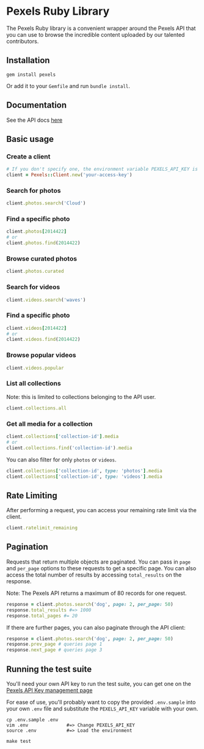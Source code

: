 # Pexels Ruby Library

The Pexels Ruby library is a convenient wrapper around the Pexels API that you can use to browse the incredible content uploaded by our talented contributors.

## Installation

```
gem install pexels
```

Or add it to your `Gemfile` and run `bundle install`.

## Documentation

See the API docs [here](https://www.pexels.com/api/documentation/?language=rb)


## Basic usage

### Create a client

```ruby
# If you don't specify one, the environment variable PEXELS_API_KEY is used by default
client = Pexels::Client.new('your-access-key')
```

### Search for photos

```ruby
client.photos.search('Cloud')
```

### Find a specific photo

```ruby
client.photos[2014422]
# or
client.photos.find(2014422)
```

### Browse curated photos

```ruby
client.photos.curated
```

### Search for videos

```ruby
client.videos.search('waves')
```

### Find a specific photo

```ruby
client.videos[2014422]
# or
client.videos.find(2014422)
```

### Browse popular videos

```ruby
client.videos.popular
```

### List all collections

Note: this is limited to collections belonging to the API user.

```ruby
client.collections.all
```

### Get all media for a collection

```ruby
client.collections['collection-id'].media
# or
client.collections.find('collection-id').media
```

You can also filter for only `photos` or `videos`.

```ruby
client.collections['collection-id', type: 'photos'].media
client.collections['collection-id', type: 'videos'].media
```

## Rate Limiting

After performing a request, you can access your remaining rate limit via the client.

```ruby
client.ratelimit_remaining
```

## Pagination

Requests that return multiple objects are paginated. You can pass in `page` and `per_page` options to these requests to get a specific page. You can also access the total number of results by accessing `total_results` on the response. 

Note: The Pexels API returns a maximum of 80 records for one request.

```ruby
response = client.photos.search('dog', page: 2, per_page: 50)
response.total_results #=> 1000
response.total_pages #= 20
```

If there are further pages, you can also paginate through the API client:

```ruby
response = client.photos.search('dog', page: 2, per_page: 50)
response.prev_page # queries page 1
response.next_page # queries page 3
```

## Running the test suite

You'll need your own API key to run the test suite, you can get one on the [Pexels API Key management page](https://www.pexels.com/api/new/)

For ease of use, you'll probably want to copy the provided `.env.sample` into your own `.env` file and substitute the `PEXELS_API_KEY` variable with your own.

```
cp .env.sample .env
vim .env              #=> Change PEXELS_API_KEY
source .env           #=> Load the environment

make test
```
